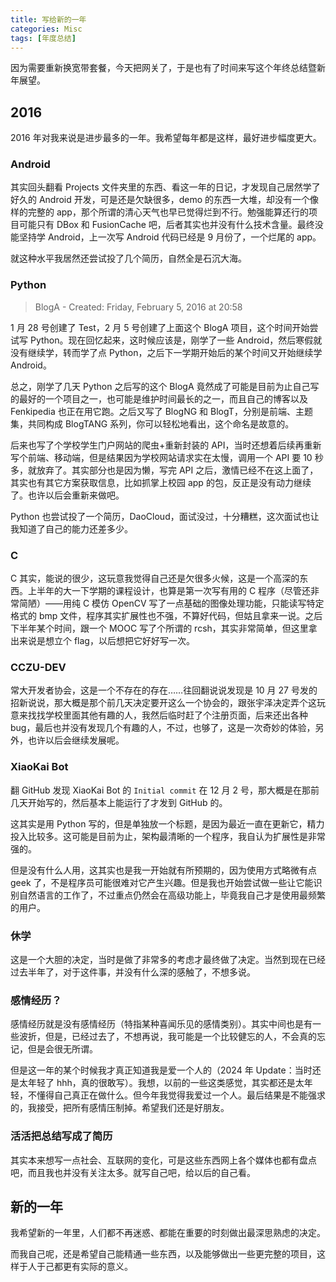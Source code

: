 ```yaml
---
title: 写给新的一年
categories: Misc
tags: [年度总结]
---
```


因为需要重新换宽带套餐，今天把网关了，于是也有了时间来写这个年终总结暨新年展望。

## 2016

2016 年对我来说是进步最多的一年。我希望每年都是这样，最好进步幅度更大。

### Android

其实回头翻看 Projects 文件夹里的东西、看这一年的日记，才发现自己居然学了好久的 Android 开发，可是还是欠缺很多，demo 的东西一大堆，却没有一个像样的完整的 app，那个所谓的清心天气也早已觉得烂到不行。勉强能算还行的项目可能只有 DBox 和 FusionCache 吧，后者其实也并没有什么技术含量。最终没能坚持学 Android，上一次写 Android 代码已经是 9 月份了，一个烂尾的 app。

就这种水平我居然还尝试投了几个简历，自然全是石沉大海。

### Python

> BlogA - Created: Friday, February 5, 2016 at 20:58

1 月 28 号创建了 Test，2 月 5 号创建了上面这个 BlogA 项目，这个时间开始尝试写 Python。现在回忆起来，这时候应该是，刚学了一些 Android，然后寒假就没有继续学，转而学了点 Python，之后下一学期开始后的某个时间又开始继续学 Android。

总之，刚学了几天 Python 之后写的这个 BlogA 竟然成了可能是目前为止自己写的最好的一个项目之一，也可能是维护时间最长的之一，而且自己的博客以及 Fenkipedia 也正在用它跑。之后又写了 BlogNG 和 BlogT，分别是前端、主题集，共同构成 BlogTANG 系列，你可以轻松地看出，这个命名是故意的。

后来也写了个学校学生门户网站的爬虫+重新封装的 API，当时还想着后续再重新写个前端、移动端，但是结果因为学校网站请求实在太慢，调用一个 API 要 10 秒多，就放弃了。其实部分也是因为懒，写完 API 之后，激情已经不在这上面了，其实也有其它方案获取信息，比如抓掌上校园 app 的包，反正是没有动力继续了。也许以后会重新来做吧。

Python 也尝试投了一个简历，DaoCloud，面试没过，十分糟糕，这次面试也让我知道了自己的能力还差多少。

<!-- more -->

### C

C 其实，能说的很少，这玩意我觉得自己还是欠很多火候，这是一个高深的东西。上半年的大一下学期的课程设计，也算是第一次写有用的 C 程序（尽管还非常简陋）——用纯 C 模仿 OpenCV 写了一点基础的图像处理功能，只能读写特定格式的 bmp 文件，程序其实扩展性也不强，不算好代码，但姑且拿来一说。之后下半年某个时间，跟一个 MOOC 写了个所谓的 rcsh，其实非常简单，但这里拿出来说是想立个 flag，以后想把它好好写一次。

### CCZU-DEV

常大开发者协会，这是一个不存在的存在……往回翻说说发现是 10 月 27 号发的招新说说，那大概是那个前几天决定要开这么一个协会的，跟张宇泽决定弄个这玩意来找找学校里面其他有趣的人，我然后临时赶了个注册页面，后来还出各种 bug，最后也并没有发现几个有趣的人，不过，也够了，这是一次奇妙的体验，另外，也许以后会继续发展呢。

### XiaoKai Bot

翻 GitHub 发现 XiaoKai Bot 的 `Initial commit` 在 12 月 2 号，那大概是在那前几天开始写的，然后基本上能运行了才发到 GitHub 的。

这其实是用 Python 写的，但是单独放一个标题，是因为最近一直在更新它，精力投入比较多。这可能是目前为止，架构最清晰的一个程序，我自认为扩展性是非常强的。

但是没有什么人用，这其实也是我一开始就有所预期的，因为使用方式略微有点 geek 了，不是程序员可能很难对它产生兴趣。但是我也开始尝试做一些让它能识别自然语言的工作了，不过重点仍然会在高级功能上，毕竟我自己才是使用最频繁的用户。

### 休学

这是一个大胆的决定，当时是做了非常多的考虑才最终做了决定。当然到现在已经过去半年了，对于这件事，并没有什么深的感触了，不想多说。

### 感情经历？

感情经历就是没有感情经历（特指某种喜闻乐见的感情类别）。其实中间也是有一些波折，但是，已经过去了，不想再说，我可能是一个比较健忘的人，不会真的忘记，但是会很无所谓。

但是这一年的某个时候我才真正知道我是爱一个人的（2024 年 Update：当时还是太年轻了 hhh，真的很敢写）。我想，以前的一些这类感觉，其实都还是太年轻，不懂得自己真正在做什么。但今年我觉得我爱过一个人。最后结果是不能强求的，我接受，把所有感情压制掉。希望我们还是好朋友。

### 活活把总结写成了简历

其实本来想写一点社会、互联网的变化，可是这些东西网上各个媒体也都有盘点吧，而且我也并没有关注太多。就写自己吧，给以后的自己看。

## 新的一年

我希望新的一年里，人们都不再迷惑、都能在重要的时刻做出最深思熟虑的决定。

而我自己呢，还是希望自己能精通一些东西，以及能够做出一些更完整的项目，这样于人于己都更有实际的意义。
